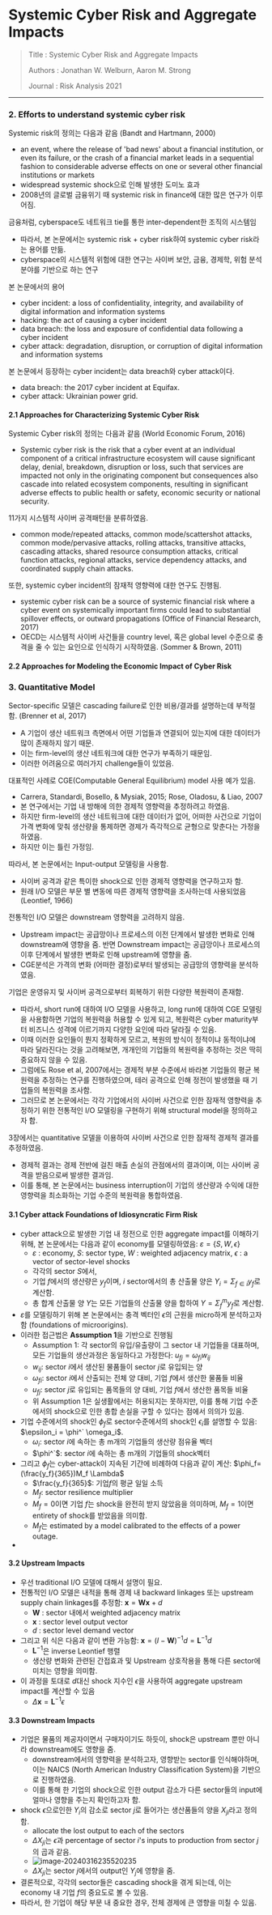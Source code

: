 # Systemic Cyber Risk and Aggregate Impacts

> Title : Systemic Cyber Risk and Aggregate Impacts
>
> Authors : Jonathan W. Welburn, Aaron M. Strong
>
> Journal : Risk Analysis 2021

---

### 2. Efforts to understand systemic cyber risk

Systemic risk의 정의는 다음과 같음 (Bandt and Hartmann, 2000)

- an event, where the release of 'bad news' about a financial institution, or even its failure, or the crash of a financial market leads in a sequential fashion to considerable adverse effects on one or several other financial institutions or markets
- widespread systemic shock으로 인해 발생한 도미노 효과
- 2008년의 글로벌 금융위기 때 systemic risk in finance에 대한 많은 연구가 이루어짐.

금융처럼, cyberspace도 네트워크 tie를 통한 inter-dependent한 조직의 시스템임

- 따라서, 본 논문에서는 systemic risk + cyber risk하여 systemic cyber risk라는 용어를 만듦.
- cyberspace의 시스템적 위험에 대한 연구는 사이버 보안, 금융, 경제학, 위험 분석 분야를 기반으로 하는 연구

본 논문에서의 용어

- cyber incident: a loss of confidentiality, integrity, and availability of digital information and information systems
- hacking: the act of causing a cyber incident
- data breach: the loss and exposure of confidential data following a cyber incident
- cyber attack: degradation, disruption, or corruption of digital information and information systems

본 논문에서 등장하는 cyber incident는 data breach와 cyber attack이다.

- data breach: the 2017 cyber incident at Equifax.
- cyber attack: Ukrainian power grid.

#### 2.1 Approaches for Characterizing Systemic Cyber Risk

Systemic Cyber risk의 정의는 다음과 같음 (World Economic Forum, 2016)

- Systemic cyber risk is the risk that a cyber event at an individual component of a critical infrastructure ecosystem will cause significant delay, denial, breakdown, disruption or loss, such that services are impacted not only in the originating component but consequences also cascade into related ecosystem components, resulting in significant adverse effects to public health or safety, economic security or national security.

11가지 시스템적 사이버 공격패턴을 분류하였음.

- common mode/repeated attacks, common mode/scattershot attacks, common mode/pervasive attacks, rolling attacks, transitive attacks, cascading attacks, shared resource consumption attacks, critical function attacks, regional attacks, service dependency attacks, and coordinated supply chain attacks.

또한, systemic cyber incident의 잠재적 영향력에 대한 연구도 진행됨.

- systemic cyber risk can be a source of systemic financial risk where a cyber event on systemically important firms could lead to substantial spillover effects, or outward propagations (Office of Financial Research, 2017)
- OECD는 시스템적 사이버 사건들을 country level, 혹은 global level 수준으로 충격을 줄 수 있는 요인으로 인식하기 시작하였음. (Sommer & Brown, 2011)

#### 2.2 Approaches for Modeling the Economic Impact of Cyber Risk



### 3. Quantitative Model

Sector-specific 모델은 cascading failure로 인한 비용/결과를 설명하는데 부적절함. (Brenner et al, 2017)

- A 기업이 생산 네트워크 측면에서 어떤 기업들과 연결되어 있는지에 대한 데이터가 많이 존재하지 않기 때문.
- 이는 firm-level의 생산 네트워크에 대한 연구가 부족하기 때문임.
- 이러한 어려움으로 여러가지 challenge들이 있었음.

대표적인 사례로 CGE(Computable General Equilibrium) model 사용 예가 있음. 

- Carrera, Standardi, Bosello, & Mysiak, 2015; Rose, Oladosu, & Liao, 2007
- 본 연구에서는 기업 내 방해에 의한 경제적 영향력을 추정하려고 하였음.
- 하지만 firm-level의 생산 네트워크에 대한 데이터가 없어, 어떠한 사건으로 기업이 가격 변화에 맞춰 생산량을 통제하면 경제가 즉각적으로 균형으로 맞춘다는 가정을 하였음.
- 하지만 이는 틀린 가정임.

따라서, 본 논문에서는 Input-output 모델링을 사용함.

- 사이버 공격과 같은 특이한 shock으로 인한 경제적 영향력을 연구하고자 함.
- 원래 I/O 모델은 부문 별 변동에 따른 경제적 영향력을 조사하는데 사용되었음 (Leontief, 1966)

전통적인 I/O 모델은 downstream 영향력을 고려하지 않음.

- Upstream impact는 공급망이나 프로세스의 이전 단계에서 발생한 변화로 인해 downstream에 영향을 줌. 반면 Downstream impact는 공급망이나 프로세스의 이후 단계에서 발생한 변화로 인해 upstream에 영향을 줌.
- CGE분석은 가격의 변화 (어떠한 결정)로부터 발생되는 공급망의 영향력을 분석하였음.

기업은 운영유지 및 사이버 공격으로부터 회복하기 위한 다양한 복원력이 존재함.

- 따라서, short run에 대하여 I/O 모델을 사용하고, long run에 대하여 CGE 모델링을 사용함하면 기업의 복원력을 허용할 수 있게 되고, 복원력은 cyber maturity부터 비즈니스 성격에 이르기까지 다양한 요인에 따라 달라질 수 있음.
- 이때 이러한 요인들이 뭔지 정확하게 모르고, 복원의 방식이 정적이냐 동적이냐에 따라 달라진다는 것을 고려해보면, 개개인의 기업들의 복원력을 추정하는 것은 딱히 중요하지 않을 수 있음.
- 그럼에도 Rose et al, 2007에서는 경제적 부분 수준에서 바라본 기업들의 평균 복원력을 추정하는 연구를 진행하였으며, 테러 공격으로 인해 정전이 발생했을 때 기업들의 복원력을 조사함.
- 그러므로 본 논문에서는 각각 기업에서의 사이버 사건으로 인한 잠재적 영향력을 추정하기 위한 전통적인 I/O 모델링을 구현하기 위해 structural model을 정의하고자 함.


3장에서는 quantitative 모델을 이용하여 사이버 사건으로 인한 잠재적 경제적 결과를 추정하였음.

- 경제적 결과는 경제 전반에 걸친 매출 손실의 관점에서의 결과이며, 이는 사이버 공격을 받음으로써 발생한 결과임.
- 이를 통해, 본 논문에서는 business interruption이 기업의 생산량과 수익에 대한 영향력을 최소화하는 기업 수준의 복원력을 통합하였음.

#### 3.1 Cyber attack Foundations of Idiosyncratic Firm Risk

- cyber attack으로 발생한 기업 내 정전으로 인한 aggregate impact를 이해하기 위해, 본 논문에서는 다음과 같이 economy를 모델링하였음: $\varepsilon = \{S, W,  \epsilon\}$
  - $\varepsilon$ : economy, $S$: sector type, $W$ : weighted adjacency matrix, $\epsilon$ : a vector of sector-level shocks
  - 각각의 sector $S$에서, 
  - 기업 $f$에서의 생산량은 $y_f$이며, $i$ sector에서의 총 산출물 양은 $Y_i = \Sigma_{f \in i} y_f$로 계산함.
  - 총 합계 산출물 양 $Y$는 모든 기업들의 산출물 양을 합하여 $Y=\Sigma_{f}^{m} y_f$로 계산함.
- $\varepsilon$를 모델링하기 위해 본 논문에서는 충격 벡터인 $\epsilon$의 근원을 micro하게 분석하고자 함 (foundations of microorigins).
- 이러한 접근법은 **Assumption 1**을 기반으로 진행됨
  - Assumption 1: 각 sector의 유입/유출량이 그 sector 내 기업들을 대표하며, 모든 기업들의 생산과정은 동일하다고 가정한다: $u_{fj}=\omega_{fi}w_{ij}$
  - $w_{ij}$: sector $i$에서 생산된 물품들이 sector $j$로 유입되는 양
  - $\omega_{fi}$: sector $i$에서 산출되는 전체 양 대비, 기업 $f$에서 생산한 물품들 비율
  - $u_{fj}$: sector $j$로 유입되는 품목들의 양 대비, 기업 $f$에서 생산한 품목들 비율
  - 위 Assumption 1은 실생활에서는 허용되지는 못하지만, 이를 통해 기업 수준에서의 shock으로 인한 총합 손실을 구할 수 있다는 점에서 의의가 있음.
- 기업 수준에서의 shock인 $\phi_f$로 sector수준에서의 shock인 $\epsilon_i$를 설명할 수 있음: $\epsilon_i = \phi^` \omega_i$.
  - $\omega_i$: sector $i$에 속하는 총 m개의 기업들의 생산량 점유율 벡터
  - $\phi^`$: sector $i$에 속하는 총 m개의 기업들의 shock벡터
- 그리고 $\phi_f$는 cyber-attack이 지속된 기간에 비례하여 다음과 같이 계산: $\phi_f=(\frac{y_f}{365})M_f \Lambda$
  - $\frac{y_f}{365}$: 기업$f$의 평균 일일 소득
  - $M_f$: sector resilience multiplier
  - $M_f=0$이면 기업 $f$는 shock을 완전히 받지 않았음을 의미하며, $M_f=1$이면 entirety of shock를 받았음을 의미함.
  - $M_f$는 estimated by a model calibrated to the effects of a power outage.
- 

#### 3.2 Upstream Impacts

- 우선 traditional I/O 모델에 대해서 설명이 필요.
- 전통적인 I/O 모델은 내적을 통해 경제 내 backward linkages 또는 upstream supply chain linkages를 추정함: $\mathbf{x}=\mathbf{W}\mathbf{x}+d$
  - $\mathbf{W}$ : sector 내에서 weighted adjacency matrix
  - $\mathbf{x}$ : sector level output vector
  - $d$ : sector level demand vector
- 그리고 위 식은 다음과 같이 변환 가능함: $\mathbf{x}=(I-\mathbf{W})^{-1}d=\mathbf{L}^{-1}d$
  - $\mathbf{L}^{-1}$은 inverse Leontief 행렬
  - 생산량 변화와 관련된 간접효과 및 Upstream 상호작용을 통해 다른 sector에 미치는 영향을 의미함.
- 이 과정을 토대로 $d$대신 shock 지수인 $\epsilon$을 사용하여 aggregate upstream impact를 계산할 수 있음
  - $\Delta \mathbf{x}=\mathbf{L}^{-1}\epsilon$

#### 3.3 Downstream Impacts

- 기업은 물품의 제공자이면서 구매자이기도 하듯이, shock은 upstream 뿐만 아니라 downstream에도 영향을 줌.
  - downstream에서의 영향력을 분석하고자, 영향받는 sector를 인식해야하며, 이는 NAICS (North American Industry Classification System)을 기반으로 진행하였음.
  - 이를 통해 한 기업의 shock으로 인한 output 감소가 다른 sector들의 input에 얼마나 영향을 주는지 확인하고자 함.
- shock $\epsilon$으로인한 $Y_i$의 감소로 sector $j$로 들어가는 생산품들의 양을 $X_{ji}$라고 정의함.
  - allocate the lost output to each of the sectors
  - $\Delta X_{ji}$는 $\epsilon$과 percentage of sector $i$'s inputs to production from sector $j$의 곱과 같음.
  - ![image-20240316235520235](./imgs/image-20240316235520235.png)
  - $\Delta X_{ji}$는 sector $j$에서의 output인 $Y_j$에 영향을 줌.
- 결론적으로, 각각의 sector들은 cascading shock을 겪게 되는데, 이는 economy 내 기업 $f$의 중요도로 볼 수 있음.
- 따라서, 한 기업이 해당 부문 내 중요한 경우, 전체 경제에 큰 영향을 미칠 수 있음.


